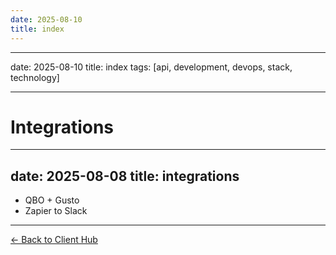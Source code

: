 ```yaml
---
date: 2025-08-10
title: index
---
```

---
date: 2025-08-10
title: index
tags: [api, development, devops, stack, technology]

---
# Integrations

---
date: 2025-08-08
title: integrations
---
- QBO + Gusto
- Zapier to Slack

---
[← Back to Client Hub](https://www.builtbyrays.com/Client-Vault/portal)
